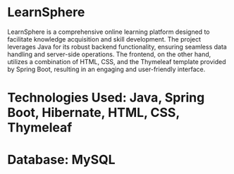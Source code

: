 # LearnSphere
LearnSphere is a comprehensive online learning platform designed to facilitate knowledge acquisition and skill development. The
project leverages Java for its robust backend functionality, ensuring seamless data handling and server-side operations. The frontend,
on the other hand, utilizes a combination of HTML, CSS, and the Thymeleaf template provided by Spring Boot, resulting in an engaging
and user-friendly interface.
# Technologies Used: Java, Spring Boot, Hibernate, HTML, CSS, Thymeleaf
# Database: MySQL
